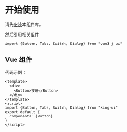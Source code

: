 # 开始使用
请先[安装](#/doc/install)本组件库。

然后引用相关组件

```
import {Button, Tabs, Switch, Dialog} from "vue3-j-ui"
```


## Vue 组件

代码示例：

```
<template>
  <div>
    <Button>按钮</Button>
  </div>
</template>
<script>
import {Button, Tabs, Switch, Dialog} from "king-ui"
export default {
  components: {Button}
}
</script>
```